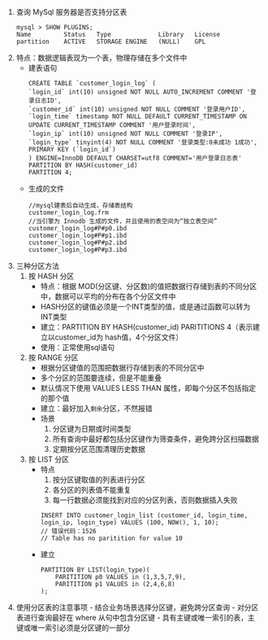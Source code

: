 1. 查询 MySql 服务器是否支持分区表
   ```mysql
   mysql > SHOW PLUGINS;
   Name         Status   Type             Library   License
   partition    ACTIVE   STORAGE ENGINE   (NULL)    GPL
   ```
2. 特点：数据逻辑表现为一个表，物理存储在多个文件中
	- 建表语句
		```mysql
		CREATE TABLE `customer_login_log` (
		`login_id` int(10) unsigned NOT NULL AUTO_INCREMENT COMMENT '登录日志ID',
		`customer_id` int(10) unsigned NOT NULL COMMENT '登录用户ID',
		`login_time` timestamp NOT NULL DEFAULT CURRENT_TIMESTAMP ON UPDATE CURRENT_TIMESTAMP COMMENT '用户登录时间',
		`login_ip` int(10) unsigned NOT NULL COMMENT '登录IP',
		`login_type` tinyint(4) NOT NULL COMMENT '登录类型:0未成功 1成功',
		PRIMARY KEY (`login_id`)
		) ENGINE=InnoDB DEFAULT CHARSET=utf8 COMMENT='用户登录日志表'
		PARTITION BY HASH(customer_id)
		PARTITION 4;
		```
	- 生成的文件
		```shell
		//mysql建表后自动生成，存储表结构
		customer_login_log.frm
		//当引擎为 Innodb 生成的文件，并且使用的表空间为“独立表空间”
		customer_login_log#P#p0.ibd
		customer_login_log#P#p1.ibd
		customer_login_log#P#p2.ibd
		customer_login_log#P#p3.ibd
		```
3. 三种分区方法
	1. 按 HASH 分区
		- 特点：根据 MOD(分区键、分区数)的值把数据行存储到表的不同分区中，数据可以平均的分布在各个分区文件中
		- HASH分区的键值必须是一个INT类型的值，或是通过函数可以转为INT类型
		- 建立：PARTITION BY HASH(customer_id)   PARITITIONS 4（表示建立以customer_id为 hash值，4个分区文件）
		- 使用：正常使用sql语句  
	2. 按 RANGE 分区
		- 根据分区键值的范围把数据行存储到表的不同分区中
		- 多个分区的范围要连续，但是不能重叠
		- 默认情况下使用 VALUES LESS THAN 属性，即每个分区不包括指定的那个值
		- 建立：最好加入`剩余`分区，不然报错
		- 场景
			1. 分区键为日期或时间类型
			2. 所有查询中最好都包括分区键作为筛查条件，避免跨分区扫描数据
			3. 定期按分区范围清理历史数据
	3. 按 LIST 分区
		- 特点
			1. 按分区键取值的列表进行分区
			2. 各分区的列表值不能重复
			3. 每一行数据必须能找到对应的分区列表，否则数据插入失败
			```mysql
			INSERT INTO customer_login_list (customer_id, login_time, login_ip, login_type) VALUES (100, NOW(), 1, 10);
			// 错误代码：1526
			// Table has no paritition for value 10
			```
		- 建立
			```mysql
			PARTITION BY LIST(login_type)(
				PARITITION p0 VALUES in (1,3,5,7,9),
				PARITITION p1 VALUES in (2,4,6,8)
			);    
			```
4. 使用分区表的注意事项
		- 结合业务场景选择分区键，避免跨分区查询
		- 对分区表进行查询最好在 where 从句中包含分区键
		- 具有主键或唯一索引的表，主键或唯一索引必须是分区键的一部分
